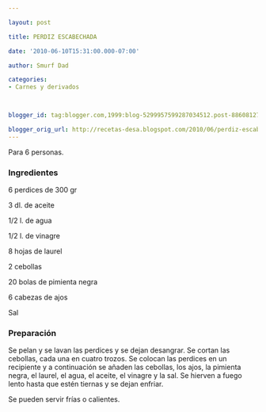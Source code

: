 ```yaml
---

layout: post

title: PERDIZ ESCABECHADA

date: '2010-06-10T15:31:00.000-07:00'

author: Smurf Dad

categories:
- Carnes y derivados



blogger_id: tag:blogger.com,1999:blog-5299957599287034512.post-886081278192854918

blogger_orig_url: http://recetas-desa.blogspot.com/2010/06/perdiz-escabechada.html
---
```


Para 6 personas.

<h3>Ingredientes</h3>6 perdices de 300 gr

3 dl. de aceite

1/2 l. de agua

1/2 l. de vinagre

8 hojas de laurel

2 cebollas

20 bolas de pimienta negra

6 cabezas de ajos

Sal

<h3>Preparación</h3>Se pelan y se lavan las perdices y se dejan desangrar. Se cortan las cebollas, cada una en cuatro trozos. Se colocan las perdices en un recipiente y a continuación se añaden las cebollas, los ajos, la pimienta negra, el laurel, el agua, el aceite, el vinagre y la sal. Se hierven a fuego lento hasta que estén tiernas y se dejan enfriar.

Se pueden servir frías o calientes.